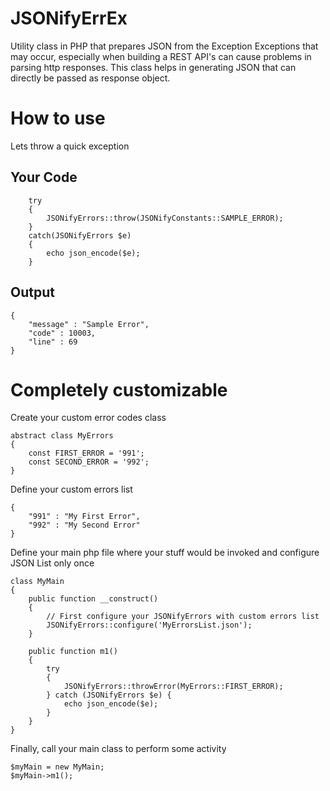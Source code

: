 # JSONifyErrEx

Utility class in PHP that prepares JSON from the Exception
Exceptions that may occur, especially when building a REST API's can cause problems in parsing http responses.
This class helps in generating JSON that can directly be passed as response object.

# How to use

Lets throw a quick exception

## Your Code

```
	try
	{
		JSONifyErrors::throw(JSONifyConstants::SAMPLE_ERROR);
	}
	catch(JSONifyErrors $e)
	{
		echo json_encode($e);
	}
```

## Output

```
{
	"message" : "Sample Error",
	"code" : 10003,
	"line" : 69
}
```

# Completely customizable

Create your custom error codes class

```
abstract class MyErrors
{
    const FIRST_ERROR = '991';
    const SECOND_ERROR = '992';
}
```

Define your custom errors list

```
{
	"991" : "My First Error",
	"992" : "My Second Error"
}
```

Define your main php file where your stuff would be invoked and configure JSON List only once

```
class MyMain
{
    public function __construct()
    {
        // First configure your JSONifyErrors with custom errors list
        JSONifyErrors::configure('MyErrorsList.json');
    }

    public function m1()
    {
        try
        {
            JSONifyErrors::throwError(MyErrors::FIRST_ERROR);
        } catch (JSONifyErrors $e) {
            echo json_encode($e);
        }
    }
}
```


Finally, call your main class to perform some activity

```
$myMain = new MyMain;
$myMain->m1();
```
